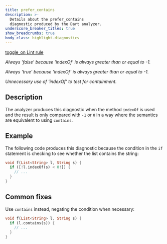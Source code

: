 ```yaml
---
title: prefer_contains
description: >-
  Details about the prefer_contains
  diagnostic produced by the Dart analyzer.
underscore_breaker_titles: true
show_breadcrumbs: true
body_class: highlight-diagnostics
---
```


<div class="tags">
  <a class="tag-label"
      href="/tools/linter-rules/prefer_contains"
      title="Learn about the lint rule that enables this diagnostic."
      aria-label="Learn about the lint rule that enables this diagnostic."
      target="_blank">
    <span class="material-symbols" aria-hidden="true">toggle_on</span>
    <span>Lint rule</span>
  </a>
</div>

_Always 'false' because 'indexOf' is always greater than or equal to -1._

_Always 'true' because 'indexOf' is always greater than or equal to -1._

_Unnecessary use of 'indexOf' to test for containment._

## Description

The analyzer produces this diagnostic when the method `indexOf` is used and
the result is only compared with `-1` or `0` in a way where the semantics
are equivalent to using `contains`.

## Example

The following code produces this diagnostic because the condition in the
`if` statement is checking to see whether the list contains the string:

```dart
void f(List<String> l, String s) {
  if ([!l.indexOf(s) < 0!]) {
    // ...
  }
}
```

## Common fixes

Use `contains` instead, negating the condition when necessary:

```dart
void f(List<String> l, String s) {
  if (l.contains(s)) {
    // ...
  }
}
```
